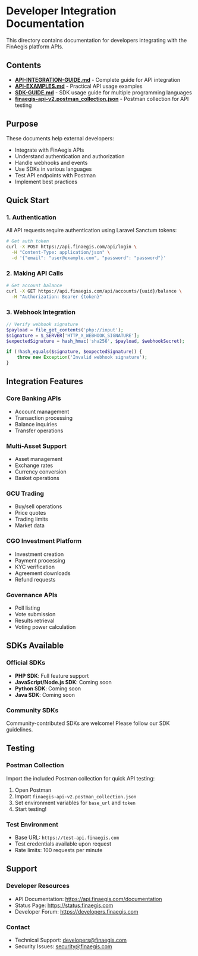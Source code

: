 # Developer Integration Documentation

This directory contains documentation for developers integrating with the FinAegis platform APIs.

## Contents

- **[API-INTEGRATION-GUIDE.md](API-INTEGRATION-GUIDE.md)** - Complete guide for API integration
- **[API-EXAMPLES.md](API-EXAMPLES.md)** - Practical API usage examples
- **[SDK-GUIDE.md](SDK-GUIDE.md)** - SDK usage guide for multiple programming languages
- **[finaegis-api-v2.postman_collection.json](finaegis-api-v2.postman_collection.json)** - Postman collection for API testing

## Purpose

These documents help external developers:
- Integrate with FinAegis APIs
- Understand authentication and authorization
- Handle webhooks and events
- Use SDKs in various languages
- Test API endpoints with Postman
- Implement best practices

## Quick Start

### 1. Authentication
All API requests require authentication using Laravel Sanctum tokens:

```bash
# Get auth token
curl -X POST https://api.finaegis.com/api/login \
  -H "Content-Type: application/json" \
  -d '{"email": "user@example.com", "password": "password"}'
```

### 2. Making API Calls
```bash
# Get account balance
curl -X GET https://api.finaegis.com/api/accounts/{uuid}/balance \
  -H "Authorization: Bearer {token}"
```

### 3. Webhook Integration
```php
// Verify webhook signature
$payload = file_get_contents('php://input');
$signature = $_SERVER['HTTP_X_WEBHOOK_SIGNATURE'];
$expectedSignature = hash_hmac('sha256', $payload, $webhookSecret);

if (!hash_equals($signature, $expectedSignature)) {
    throw new Exception('Invalid webhook signature');
}
```

## Integration Features

### Core Banking APIs
- Account management
- Transaction processing
- Balance inquiries
- Transfer operations

### Multi-Asset Support
- Asset management
- Exchange rates
- Currency conversion
- Basket operations

### GCU Trading
- Buy/sell operations
- Price quotes
- Trading limits
- Market data

### CGO Investment Platform
- Investment creation
- Payment processing
- KYC verification
- Agreement downloads
- Refund requests

### Governance APIs
- Poll listing
- Vote submission
- Results retrieval
- Voting power calculation

## SDKs Available

### Official SDKs
- **PHP SDK**: Full feature support
- **JavaScript/Node.js SDK**: Coming soon
- **Python SDK**: Coming soon
- **Java SDK**: Coming soon

### Community SDKs
Community-contributed SDKs are welcome! Please follow our SDK guidelines.

## Testing

### Postman Collection
Import the included Postman collection for quick API testing:
1. Open Postman
2. Import `finaegis-api-v2.postman_collection.json`
3. Set environment variables for `base_url` and `token`
4. Start testing!

### Test Environment
- Base URL: `https://test-api.finaegis.com`
- Test credentials available upon request
- Rate limits: 100 requests per minute

## Support

### Developer Resources
- API Documentation: https://api.finaegis.com/documentation
- Status Page: https://status.finaegis.com
- Developer Forum: https://developers.finaegis.com

### Contact
- Technical Support: developers@finaegis.com
- Security Issues: security@finaegis.com